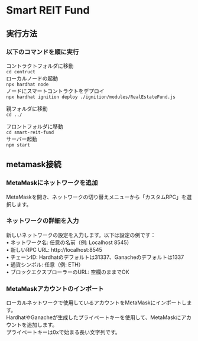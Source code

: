 # Smart REIT Fund

## 実行方法

### 以下のコマンドを順に実行

コントラクトフォルダに移動  
`cd contruct`  
ローカルノードの起動  
`npx hardhat node`  
ノードにスマートコントラクトをデプロイ  
`npx hardhat ignition deploy ./ignition/modules/RealEstateFund.js`  

親フォルダに移動  
`cd ../`  

フロントフォルダに移動  
`cd smart-reit-fund`  
サーバー起動  
`npm start`  

## metamask接続

### MetaMaskにネットワークを追加

MetaMaskを開き、ネットワークの切り替えメニューから「カスタムRPC」を選択します。  
### ネットワークの詳細を入力

新しいネットワークの設定を入力します。以下は設定の例です：  
	•	ネットワーク名: 任意の名前（例: Localhost 8545）  
	•	新しいRPC URL: http://localhost:8545  
	•	チェーンID: Hardhatのデフォルトは31337、Ganacheのデフォルトは1337  
	•	通貨シンボル: 任意（例: ETH）  
	•	ブロックエクスプローラーのURL: 空欄のままでOK  

### MetaMaskアカウントのインポート

ローカルネットワークで使用しているアカウントをMetaMaskにインポートします。  
HardhatやGanacheが生成したプライベートキーを使用して、MetaMaskにアカウントを追加します。  
プライベートキーは0xで始まる長い文字列です。